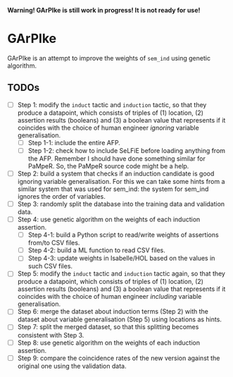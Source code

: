 **Warning! GArPIke is still work in progress! It is not ready for use!**

# GArPIke

GArPIke is an attempt to improve the weights of `sem_ind` using genetic algorithm.

## TODOs

- [ ] Step 1: modify the `induct` tactic and `induction` tactic, so that they produce a datapoint, which consists of triples of (1) location, (2) assertion results (booleans) and (3) a boolean value that represents if it coincides with the choice of human engineer *ignoring* variable generalisation.
   - [ ] Step 1-1: include the entire AFP.
   - [ ] Step 1-2: check how to include SeLFiE before loading anything from the AFP. Remember I should have done something similar for PaMpeR. So, the PaMpeR source code might be a help.
- [ ] Step 2: build a system that checks if an induction candidate is good ignoring variable generalisation. For this we can take some hints from a similar system that was used for sem_ind: the system for sem_ind ignores the order of variables.
- [ ] Step 3: randomly split the database into the training data and validation data.
- [ ] Step 4: use genetic algorithm on the weights of each induction assertion.
   - [ ] Step 4-1: build a Python script to read/write weights of assertions from/to CSV files.
   - [ ] Step 4-2: build a ML function to read CSV files.
   - [ ] Step 4-3: update weights in Isabelle/HOL based on the values in such CSV files.
- [ ] Step 5: modify the `induct` tactic and `induction` tactic again, so that they produce a datapoint, which consists of triples of (1) location,  (2) assertion results (booleans) and (3) a boolean value that represents if it coincides with the choice of human engineer *including* variable generalisation.
- [ ] Step 6: merge the dataset about induction terms (Step 2) with the dataset about variable generalisation (Step 5) using locations as hints.
- [ ] Step 7: split the merged dataset, so that this splitting becomes consistent with Step 3.
- [ ] Step 8: use genetic algorithm on the weights of each induction assertion.
- [ ] Step 9: compare the coincidence rates of the new version against the original one using the validation data.

